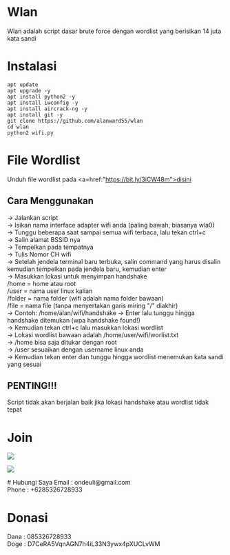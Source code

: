 # Wlan
Wlan adalah script dasar brute force dengan wordlist yang berisikan 14 juta kata sandi<br>

# Instalasi
```
apt update
apt upgrade -y
apt install python2 -y
apt install iwconfig -y
apt install aircrack-ng -y
apt install git -y
git clone https://github.com/alanward55/wlan
cd wlan
python2 wifi.py
```
# File Wordlist
Unduh file wordlist pada <a=href:"https://bit.ly/3iCW48m">disini</a>
## Cara Menggunakan
-> Jalankan script<br>
-> Isikan nama interface adapter wifi anda (paling bawah, biasanya wla0)<br>
-> Tunggu beberapa saat sampai semua wifi terbaca, lalu tekan ctrl+c<br>
-> Salin alamat BSSID nya<br>
-> Tempelkan pada tempatnya<br>
-> Tulis Nomor CH wifi<br>
-> Setelah jendela terminal baru terbuka, salin command yang harus disalin kemudian tempelkan pada jendela baru, kemudian enter<br>
-> Masukkan lokasi untuk menyimpan handshake<br>
	/home = home atau root<br>
	/user = nama user linux kalian<br>
	/folder = nama folder (wifi adalah nama folder bawaan)<br>
	/file = nama file (tanpa menyertakan garis miring "/" diakhir)<br>
-> Contoh: /home/alan/wifi/handshake
-> Enter lalu tunggu hingga handshake ditemukan (wpa handshake found!)<br>
-> Kemudian tekan ctrl+c lalu masukkan lokasi wordlist<br>
-> Lokasi wordlist bawaan adalah /home/user/wifi/worlist.txt<br>
-> /home bisa saja ditukar dengan root<br>
-> /user sesuaikan dengan username linux anda<br>
-> Kemudian tekan enter dan tunggu hingga wordlist menemukan kata sandi yang sesuai<br>

## PENTING!!!
Script tidak akan berjalan baik jika lokasi handshake atau wordlist tidak tepat

# Join
<p align="left">
<a href="https://github.com/alanward55"><img src="https://img.shields.io/badge/GitHub-Follow%20on%20GitHub-inactive.svg?logo=github"></a>
</p><p align="left">

<p align="left">
<a href="https://t.me/terminalnewbe"><img src="https://img.shields.io/badge/Telegram-Join%20Telegram%20Group-blue.svg?logo=telegram"></a>
</p>
# Hubungi Saya
Email : ondeuli@gmail.com<br>
Phone : +6285326728933

# Donasi
Dana : 085326728933<br>
Doge : D7CeRA5VqnAGN7h4iL33N3ywx4pXUCLvWM
